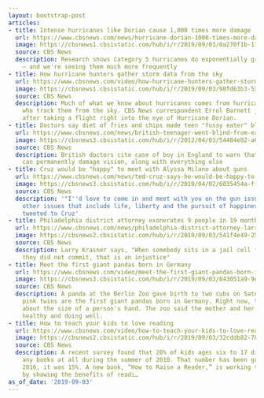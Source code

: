 ```yaml
---
layout: bootstrap-post
articles:
- title: Intense hurricanes like Dorian cause 1,000 times more damage
  url: https://www.cbsnews.com/news/hurricane-dorian-1000-times-more-damage-becoming-more-common/
  image: https://cbsnews1.cbsistatic.com/hub/i/r/2019/09/03/0a270f1b-11cd-4383-8c0b-05be4f7db9e7/thumbnail/1200x630/0a7c94a5a3463da595ac07ee35cfb9e0/edijejuxyaat-90.jpg
  source: CBS News
  description: Research shows Category 5 hurricanes do exponentially greater damage
    – and we're seeing them much more frequently
- title: How hurricane hunters gather storm data from the sky
  url: https://www.cbsnews.com/video/how-hurricane-hunters-gather-storm-data-from-the-sky/
  image: https://cbsnews1.cbsistatic.com/hub/i/r/2019/09/03/98fd63b3-5389-49fb-bf29-bcbdcd7a3cf0/thumbnail/1200x630/e88c4e3013897844dba0527bab8800b4/0903-cbsnam-hurricanehunters-barnett-1925540-640x360.jpg
  source: CBS News
  description: Much of what we know about hurricanes comes from hurricane hunters
    who track them from the sky. CBS News correspondent Errol Barnett joined CBSN
    after taking a flight right into the eye of Hurricane Dorian.
- title: Doctors say diet of fries and chips made teen "fussy eater" blind
  url: https://www.cbsnews.com/news/british-teenager-went-blind-from-eating-only-fries-and-chips-doctors-say-warning-over-junk-food-caused-malnutrition/
  image: https://cbsnews3.cbsistatic.com/hub/i/r/2012/04/03/54484e82-a645-11e2-a3f0-029118418759/thumbnail/1200x630/5e0a24fcbff45132fb1a297a91dd5129/ctm_friedfood_040312.jpg
  source: CBS News
  description: British doctors cite case of boy in England to warn that poor nutrition
    can permanently damage vision, along with everything else
- title: Cruz would be "happy" to meet with Alyssa Milano about guns
  url: https://www.cbsnews.com/news/ted-cruz-says-he-would-be-happy-to-meet-with-actress-alyssa-milano-about-guns/
  image: https://cbsnews3.cbsistatic.com/hub/i/r/2019/04/02/6035454a-ff35-4d22-9f96-b2b90bf7fc8d/thumbnail/1200x630g2/db34b6e59a42d39a18993d3c4af5e948/am.jpg
  source: CBS News
  description: '"I''d love to come in and meet with you on the gun issue and many
    other issues that include life, liberty and the pursuit of happiness," Milano
    tweeted to Cruz'
- title: Philadelphia district attorney exonerates 9 people in 19 months
  url: https://www.cbsnews.com/news/philadelphia-district-attorney-larry-krasner-exonerates-nine-people-in-19-months/
  image: https://cbsnews2.cbsistatic.com/hub/i/r/2019/09/03/541f4e49-25c3-4781-a65c-bd83cfee2eba/thumbnail/1200x630/569fb8c60f593699ba4c719426bff061/larry-krasner-philadelphia-da.jpg
  source: CBS News
  description: Larry Krasner says, "When somebody sits in a jail cell for a crime
    they did not commit, that is an injustice"
- title: Meet the first giant pandas born in Germany
  url: https://www.cbsnews.com/video/meet-the-first-giant-pandas-born-in-germany/
  image: https://cbsnews3.cbsistatic.com/hub/i/r/2019/09/03/843051a9-9ea1-440d-9135-77370c62816d/thumbnail/1200x630/d4d79d7ca1178724a065a4e670bcc75d/0903-ctm-beforewego-pandatwins-1925526-640x360.jpg
  source: CBS News
  description: A panda at the Berlin Zoo gave birth to two cubs on Saturday. The tiny
    pink twins are the first giant pandas born in Germany. Right now, they’re only
    about the size of a person's hand. The zoo said the mother and her babies are
    healthy and doing well.
- title: How to teach your kids to love reading
  url: https://www.cbsnews.com/video/how-to-teach-your-kids-to-love-reading/
  image: https://cbsnews2.cbsistatic.com/hub/i/r/2019/09/03/32cddb82-7803-45b7-b748-1378db42e6d6/thumbnail/1200x630/d760e8d8a6156987dc02f04cbbf8f84e/0903-ctm-raiseareaderqa-paul-1925522-640x360.jpg
  source: CBS News
  description: A recent survey found that 20% of kids ages six to 17 did not read
    any books at all during the summer of 2018. That number has been growing – in
    2016, it was 15%. A new book, “How to Raise a Reader,” is working to combat that,
    by showing the benefits of readi…
as_of_date: '2019-09-03'
---
```


